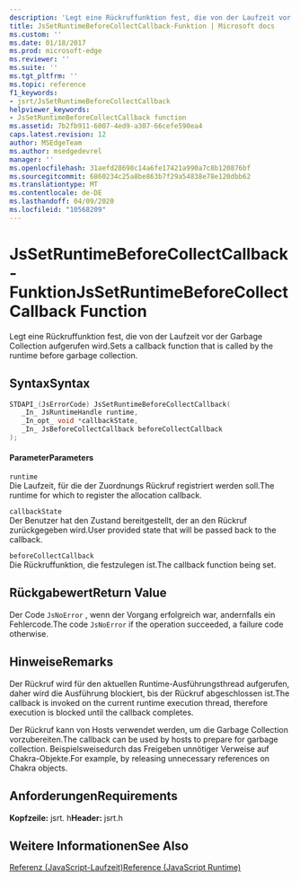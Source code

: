```yaml
---
description: 'Legt eine Rückruffunktion fest, die von der Laufzeit vor der Garbage Collection aufgerufen wird. '
title: JsSetRuntimeBeforeCollectCallback-Funktion | Microsoft docs
ms.custom: ''
ms.date: 01/18/2017
ms.prod: microsoft-edge
ms.reviewer: ''
ms.suite: ''
ms.tgt_pltfrm: ''
ms.topic: reference
f1_keywords:
- jsrt/JsSetRuntimeBeforeCollectCallback
helpviewer_keywords:
- JsSetRuntimeBeforeCollectCallback function
ms.assetid: 7b2fb911-6007-4ed9-a307-66cefe590ea4
caps.latest.revision: 12
author: MSEdgeTeam
ms.author: msedgedevrel
manager: ''
ms.openlocfilehash: 31aefd28698c14a6fe17421a990a7c8b120876bf
ms.sourcegitcommit: 6860234c25a8be863b7f29a54838e78e120dbb62
ms.translationtype: MT
ms.contentlocale: de-DE
ms.lasthandoff: 04/09/2020
ms.locfileid: "10568209"
---
```

# <span data-ttu-id="4ef7d-103">JsSetRuntimeBeforeCollectCallback-Funktion</span><span class="sxs-lookup"><span data-stu-id="4ef7d-103">JsSetRuntimeBeforeCollectCallback Function</span></span>
<span data-ttu-id="4ef7d-104">Legt eine Rückruffunktion fest, die von der Laufzeit vor der Garbage Collection aufgerufen wird.</span><span class="sxs-lookup"><span data-stu-id="4ef7d-104">Sets a callback function that is called by the runtime before garbage collection.</span></span>  
  
## <span data-ttu-id="4ef7d-105">Syntax</span><span class="sxs-lookup"><span data-stu-id="4ef7d-105">Syntax</span></span>  
  
```cpp  
STDAPI_(JsErrorCode) JsSetRuntimeBeforeCollectCallback(  
   _In_ JsRuntimeHandle runtime,  
   _In_opt_ void *callbackState,  
   _In_ JsBeforeCollectCallback beforeCollectCallback  
);  
```  
  
#### <span data-ttu-id="4ef7d-106">Parameter</span><span class="sxs-lookup"><span data-stu-id="4ef7d-106">Parameters</span></span>  
 `runtime`  
 <span data-ttu-id="4ef7d-107">Die Laufzeit, für die der Zuordnungs Rückruf registriert werden soll.</span><span class="sxs-lookup"><span data-stu-id="4ef7d-107">The runtime for which to register the allocation callback.</span></span>  
  
 `callbackState`  
 <span data-ttu-id="4ef7d-108">Der Benutzer hat den Zustand bereitgestellt, der an den Rückruf zurückgegeben wird.</span><span class="sxs-lookup"><span data-stu-id="4ef7d-108">User provided state that will be passed back to the callback.</span></span>  
  
 `beforeCollectCallback`  
 <span data-ttu-id="4ef7d-109">Die Rückruffunktion, die festzulegen ist.</span><span class="sxs-lookup"><span data-stu-id="4ef7d-109">The callback function being set.</span></span>  
  
## <span data-ttu-id="4ef7d-110">Rückgabewert</span><span class="sxs-lookup"><span data-stu-id="4ef7d-110">Return Value</span></span>  
 <span data-ttu-id="4ef7d-111">Der Code `JsNoError` , wenn der Vorgang erfolgreich war, andernfalls ein Fehlercode.</span><span class="sxs-lookup"><span data-stu-id="4ef7d-111">The code `JsNoError` if the operation succeeded, a failure code otherwise.</span></span>  
  
## <span data-ttu-id="4ef7d-112">Hinweise</span><span class="sxs-lookup"><span data-stu-id="4ef7d-112">Remarks</span></span>  
 <span data-ttu-id="4ef7d-113">Der Rückruf wird für den aktuellen Runtime-Ausführungsthread aufgerufen, daher wird die Ausführung blockiert, bis der Rückruf abgeschlossen ist.</span><span class="sxs-lookup"><span data-stu-id="4ef7d-113">The callback is invoked on the current runtime execution thread, therefore execution is blocked until the callback completes.</span></span>  
  
 <span data-ttu-id="4ef7d-114">Der Rückruf kann von Hosts verwendet werden, um die Garbage Collection vorzubereiten.</span><span class="sxs-lookup"><span data-stu-id="4ef7d-114">The callback can be used by hosts to prepare for garbage collection.</span></span> <span data-ttu-id="4ef7d-115">Beispielsweisedurch das Freigeben unnötiger Verweise auf Chakra-Objekte.</span><span class="sxs-lookup"><span data-stu-id="4ef7d-115">For example, by releasing unnecessary references on Chakra objects.</span></span>  
  
## <span data-ttu-id="4ef7d-116">Anforderungen</span><span class="sxs-lookup"><span data-stu-id="4ef7d-116">Requirements</span></span>  
 <span data-ttu-id="4ef7d-117">**Kopfzeile:** jsrt. h</span><span class="sxs-lookup"><span data-stu-id="4ef7d-117">**Header:** jsrt.h</span></span>  
  
## <span data-ttu-id="4ef7d-118">Weitere Informationen</span><span class="sxs-lookup"><span data-stu-id="4ef7d-118">See Also</span></span>  
 [<span data-ttu-id="4ef7d-119">Referenz (JavaScript-Laufzeit)</span><span class="sxs-lookup"><span data-stu-id="4ef7d-119">Reference (JavaScript Runtime)</span></span>](../chakra-hosting/reference-javascript-runtime.md)